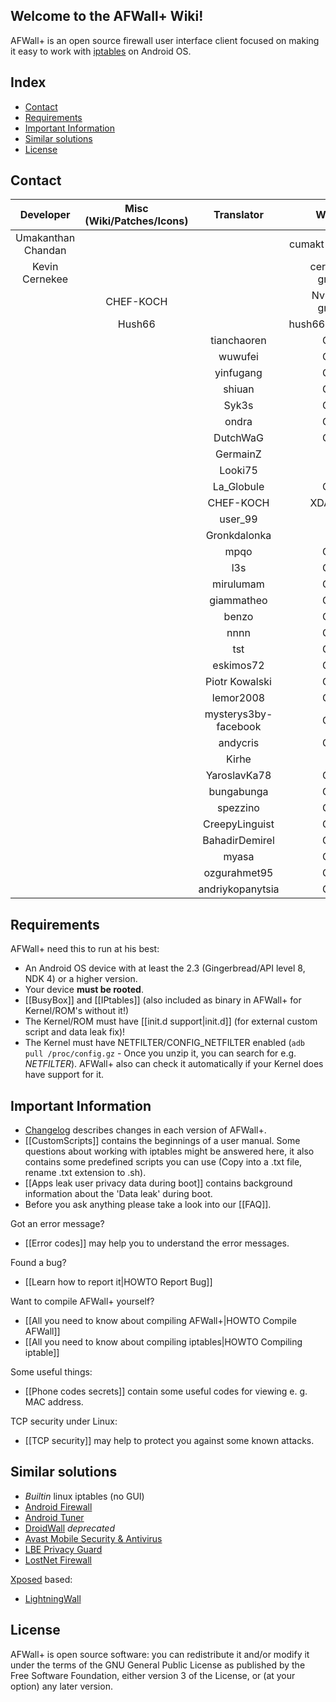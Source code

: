 ## Welcome to the AFWall+ Wiki!

AFWall+ is an open source firewall user interface client focused on making it easy to work with [iptables](https://en.wikipedia.org/wiki/Iptables) on Android OS.

Index
-----

* [Contact](#contact)
* [Requirements](#requirements)
* [Important Information](#important-information)
* [Similar solutions](#similar-solutions)
* [License](#license)

Contact
-------

| Developer| Misc (Wiki/Patches/Icons) | Translator | Web/eMail |
| :---: | :--: | :---: | :---: |
| Umakanthan Chandan | | | cumakt [at] gmail.com |
| Kevin Cernekee |  | | cernekee [at] gmail.com |
| | CHEF-KOCH |  | Nvinside [at] gmail.com |
| | Hush66 | | hush66.devianart.com |
| | | tianchaoren | Crowdin |
| | | wuwufei | Crowdin |
| | | yinfugang | Crowdin |
| | | shiuan | Crowdin |
| | | Syk3s | Crowdin |
| | | ondra | Crowdin |
| | | DutchWaG | Crowdin |
| | | GermainZ | XDA |
| | | Looki75 | XDA |
| | | La_Globule | Crowdin |
| | | CHEF-KOCH | XDA/Crowdin |
| | | user_99 | XDA |
| | | Gronkdalonka | XDA |
| | | mpqo | Crowdin |
| | | l3s | Crowdin |
| | | mirulumam | Crowdin |
| | | giammatheo | Crowdin |
| | | benzo | Crowdin |
| | | nnnn | Crowdin |
| | | tst | Crowdin |
| | | eskimos72 | Crowdin |
| | | Piotr Kowalski| Crowdin |
| | | lemor2008| Crowdin |
| | | mysterys3by-facebook | Crowdin |
| | | andycris | Crowdin |
| | | Kirhe | XDA |
| | | YaroslavKa78 | Crowdin |
| | | bungabunga | Crowdin |
| | | spezzino | Crowdin |
| | | CreepyLinguist | Crowdin |
| | | BahadirDemirel | Crowdin |
| | | myasa | Crowdin |
| | | ozgurahmet95 | Crowdin |
| | | andriykopanytsia | Crowdin |

Requirements
-------------

AFWall+ need this to run at his best:

- An Android OS device with at least the 2.3 (Gingerbread/API level 8, NDK 4) or a higher version. 
- Your device **must be rooted**.
- [[BusyBox]] and [[IPtables]] (also included as binary in AFWall+ for Kernel/ROM's without it!)
- The Kernel/ROM must have [[init.d support|init.d]] (for external custom script and data leak fix)!
- The Kernel must have NETFILTER/CONFIG_NETFILTER enabled (<code>adb pull /proc/config.gz</code> - Once you unzip it, you can search for e.g. _NETFILTER_). AFWall+ also can check it automatically if your Kernel does have support for it. 

Important Information
---------------------

* [Changelog](https://github.com/ukanth/afwall/blob/master/Changelog.md) describes changes in each version of AFWall+.
* [[CustomScripts]] contains the beginnings of a user manual. Some questions about working with iptables might be answered here, it also contains some predefined scripts you can use (Copy into a .txt file, rename .txt extension to .sh).
* [[Apps leak user privacy data during boot]] contains background information about the 'Data leak' during boot.
* Before you ask anything please take a look into our [[FAQ]].

Got an error message?
* [[Error codes]] may help you to understand the error messages. 

Found a bug?
* [[Learn how to report it|HOWTO Report Bug]]

Want to compile AFWall+ yourself?
* [[All you need to know about compiling AFWall+|HOWTO Compile AFWall]]
* [[All you need to know about compiling iptables|HOWTO Compiling iptable]]

Some useful things:
* [[Phone codes secrets]] contain some useful codes for viewing e. g. MAC address.

TCP security under Linux:
* [[TCP security]] may help to protect you against some known attacks. 

Similar solutions
-----------------

* _Builtin_ linux iptables (no GUI)
* [Android Firewall](https://github.com/skullone/android_firewall)
* [Android Tuner](https://play.google.com/store/apps/details?id=ccc71.at)
* [DroidWall](https://play.google.com/store/apps/details?id=com.googlecode.droidwall.free) _deprecated_ 
* [Avast Mobile Security & Antivirus](https://play.google.com/store/apps/details?id=com.avast.android.mobilesecurity)
* [LBE Privacy Guard](https://play.google.com/store/apps/details?id=com.lbe.security.lite)
* [LostNet Firewall](https://play.google.com/store/apps/details?id=com.lostnet.fw.pro)

[Xposed](http://repo.xposed.info/module/de.robv.android.xposed.installer) based:
* [LightningWall](http://repo.xposed.info/module/de.defim.apk.lightningwall)

License
-------

AFWall+ is open source software: you can redistribute it and/or modify it under the terms of the GNU General Public License as published by the Free Software Foundation, either version 3 of the License, or (at your option) any later version.